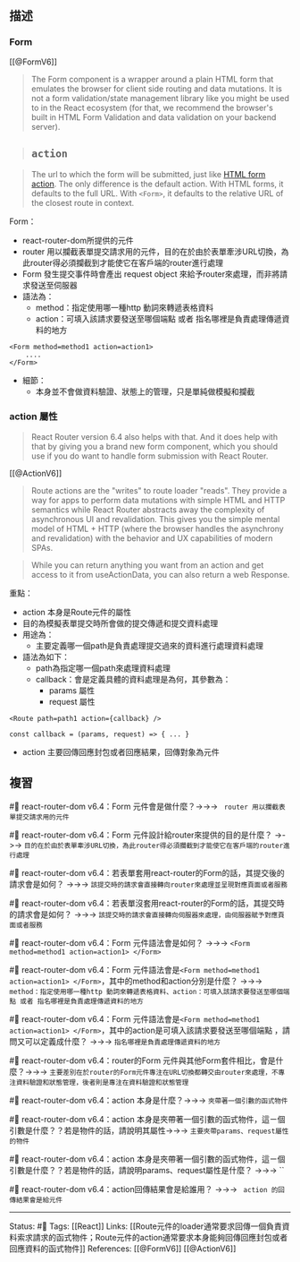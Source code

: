 ## 描述


### Form

[[@FormV6]]
> The Form component is a wrapper around a plain HTML form that emulates the browser for client side routing and data mutations. It is not a form validation/state management library like you might be used to in the React ecosystem (for that, we recommend the browser's built in HTML Form Validation and data validation on your backend server).


> ## `action`

> The url to which the form will be submitted, just like [HTML form action](https://developer.mozilla.org/en-US/docs/Web/HTML/Element/form#attr-action). The only difference is the default action. With HTML forms, it defaults to the full URL. With `<Form>`, it defaults to the relative URL of the closest route in context.

Form：
- react-router-dom所提供的元件
- router 用以攔截表單提交請求用的元件，目的在於由於表單牽涉URL切換，為此router得必須攔截到才能使它在客戶端的router進行處理
- Form 發生提交事件時會產出 request object 來給予router來處理，而非將請求發送至伺服器
- 語法為：
	- method：指定使用哪一種http 動詞來轉遞表格資料
	- action：可填入該請求要發送至哪個端點 或者 指名哪裡是負責處理傳遞資料的地方
```
<Form method=method1 action=action1>
	....
</Form>
```
- 細節：
	- 本身並不會做資料驗證、狀態上的管理，只是單純做模擬和攔截




### action 屬性


> React Router version 6.4 also helps with that. And it does help with that by giving you a brand new form component, which you should use if you do want to handle form submission with React Router.

[[@ActionV6]]
> Route actions are the "writes" to route loader "reads".  They provide a way for apps to perform data mutations with simple HTML and HTTP semantics while React Router abstracts away the complexity of asynchronous UI and revalidation. This gives you the simple mental model of HTML + HTTP (where the browser handles the asynchrony and revalidation) with the behavior and UX capabilities of modern SPAs.


> While you can return anything you want from an action and get access to it from useActionData, you can also return a web Response.

重點：
- action 本身是Route元件的屬性
- 目的為模擬表單提交時所會做的提交傳遞和提交資料處理
- 用途為：
	- 主要定義哪一個path是負責處理提交過來的資料進行處理資料處理
- 語法為如下：
	- path為指定哪一個path來處理資料處理
	- callback：會是定義具體的資料處理是為何，其參數為：
		- params 屬性
		- request 屬性
```
<Route path=path1 action={callback} />

const callback = (params, request) => { ... }
```
- action 主要回傳回應封包或者回應結果，回傳對象為元件


## 複習

#🧠 react-router-dom v6.4：Form 元件會是做什麼？->->-> ` router 用以攔截表單提交請求用的元件`
<!--SR:!2023-03-19,62,250-->

#🧠 react-router-dom v6.4：Form 元件設計給router來提供的目的是什麼？ ->->-> `目的在於由於表單牽涉URL切換，為此router得必須攔截到才能使它在客戶端的router進行處理`
<!--SR:!2023-03-15,57,250-->

#🧠 react-router-dom v6.4：若表單套用react-router的Form的話，其提交後的請求會是如何？ ->->-> `該提交時的請求會直接轉向router來處理並呈現對應頁面或者服務`
<!--SR:!2023-03-07,36,230-->

#🧠  react-router-dom v6.4：若表單沒套用react-router的Form的話，其提交時的請求會是如何？  ->->-> `該提交時的請求會直接轉向伺服器來處理，由伺服器賦予對應頁面或者服務`
<!--SR:!2023-02-25,47,250-->

#🧠 react-router-dom v6.4：Form 元件語法會是如何？ ->->-> `<Form method=method1 action=action1> </Form>`
<!--SR:!2023-06-22,119,250-->

#🧠 react-router-dom v6.4：Form 元件語法會是`<Form method=method1 action=action1> </Form>`，其中的method和action分別是什麼？ ->->-> `method：指定使用哪一種http 動詞來轉遞表格資料、action：可填入該請求要發送至哪個端點 或者 指名哪裡是負責處理傳遞資料的地方`
<!--SR:!2023-06-01,104,250-->

#🧠 react-router-dom v6.4：Form 元件語法會是`<Form method=method1 action=action1> </Form>`，其中的action是可填入該請求要發送至哪個端點 ，請問又可以定義成什麼？ ->->-> `指名哪裡是負責處理傳遞資料的地方`
<!--SR:!2023-03-20,61,250-->

#🧠 react-router-dom v6.4：router的Form 元件與其他Form套件相比，會是什麼？->->-> `主要差別在於router的Form元件專注在URL切換都轉交由router來處理，不專注資料驗證和狀態管理，後者則是專注在資料驗證和狀態管理`
<!--SR:!2023-03-30,68,250-->

#🧠  react-router-dom v6.4：action 本身是什麼？->->-> `夾帶著一個引數的函式物件`
<!--SR:!2023-04-30,74,230-->

#🧠  react-router-dom v6.4：action 本身是夾帶著一個引數的函式物件，這ㄧ個引數是什麼？？若是物件的話，請說明其屬性->->-> `主要夾帶params、request屬性的物件`
<!--SR:!2023-04-02,68,250-->

#🧠 react-router-dom v6.4：action 本身是夾帶著一個引數的函式物件，這ㄧ個引數是什麼？？若是物件的話，請說明params、request屬性是什麼？ ->->-> ``
<!--SR:!2023-04-18,72,230-->

#🧠 react-router-dom v6.4：action回傳結果會是給誰用？ ->->-> ` action 的回傳結果會是給元件`
<!--SR:!2023-04-05,71,250-->


---
Status: #🌱 
Tags:
[[React]]
Links:
[[Route元件的loader通常要求回傳一個負責資料索求請求的函式物件；Route元件的action通常要求本身能夠回傳回應封包或者回應資料的函式物件]]
References:
[[@FormV6]]
[[@ActionV6]]